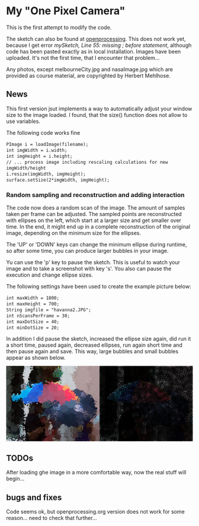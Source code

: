 # My "One Pixel Camera"

This is the first attempt to modify the code. 

The sketch can also be found at [openprocessing](https://www.openprocessing.org/sketch/430564). This does not work yet, because
I get error *mySketch, Line 55: missing ; before statement*, although code has been pasted exactly as in local installation.
Images have been uploaded. It's not the first time, that I encounter that problem...

Any photos, except melbourneCity.jpg and nasaImage.jpg which are provided as course material, are copyrighted by Herbert Mehlhose.

## News

This first version jsut implements a way to automatically adjust your window size to the image loaded. I found, that
the size() function does not allow to use variables. 

The following code works fine
```
PImage i = loadImage(filename);
int imgWidth = i.width;
int imgHeight = i.height;
// ... process image including rescaling calculations for new imgWidth/height
i.resize(imgWidth, imgHeight);
surface.setSize(2*imgWidth, imgHeight);
```

### Random sampling and reconstruction and adding interaction
The code now does a random scan of the image. The amount of samples taken per frame can be adjusted. The sampled points
are reconstructed with ellipses on the left, which start at a larger size and get smaller over time. In the end, it 
might end up in a complete reconstruction of the original image, depending on the minimum size for the ellipses.

The 'UP' or 'DOWN' keys can change the minimum ellipse during runtime, so after some time, you can produce larger
bubbles in your image.

Yu can use the 'p' key to pause the sketch. This is useful to watch your image and to take a screenshot with key 's'.
You also can pause the execution and change ellipse sizes.

The following settings have been used to create the example picture below: 
```
int maxWidth = 1800;
int maxHeight = 700;
String imgfile = "havanna2.JPG";
int nScansPerFrame = 30;
int maxDotSize = 40;
int minDotSize = 20;
```
In addition I did pause the sketch, increased the ellipse size again, did run it a short time, paused again, decreased
ellipses, run again short time and then pause again and save. This way, large bubbles and small bubbles appear as shown below.

![text description](havanna-test-1.jpg)

## TODOs

After loading ghe image in a more comfortable way, now the real stuff will begin...

## bugs and fixes

Code seems ok, but openprocessing.org version does not work for some reason... need to check that further...